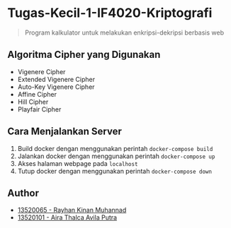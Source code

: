 # Tugas-Kecil-1-IF4020-Kriptografi
> Program kalkulator untuk melakukan enkripsi-dekripsi berbasis web

## Algoritma Cipher yang Digunakan
- Vigenere Cipher
- Extended Vigenere Cipher
- Auto-Key Vigenere Cipher
- Affine Cipher
- Hill Cipher
- Playfair Cipher

## Cara Menjalankan Server
1. Build docker dengan menggunakan perintah `docker-compose build`
2. Jalankan docker dengan menggunakan perintah `docker-compose up`
3. Akses halaman webpage pada `localhost`
4. Tutup docker dengan menggunakan perintah `docker-compose down`

## Author
- [13520065 - Rayhan Kinan Muhannad](https://github.com/rayhankinan)
- [13520101 - Aira Thalca Avila Putra](https://github.com/airathalca)
